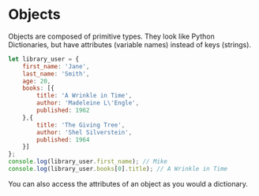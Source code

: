 
# Objects

Objects are composed of primitive types. They look like Python Dictionaries, but have attributes (variable names) instead of keys (strings).

```javascript
let library_user = {
    first_name: 'Jane',
    last_name: 'Smith',
    age: 20,
    books: [{
        title: 'A Wrinkle in Time',
        author: 'Madeleine L\'Engle',
        published: 1962
    },{
        title: 'The Giving Tree',
        author: 'Shel Silverstein',
        published: 1964
    }]
};
console.log(library_user.first_name); // Mike
console.log(library_user.books[0].title); // A Wrinkle in Time
```

You can also access the attributes of an object as you would a dictionary.

```javascript

```






